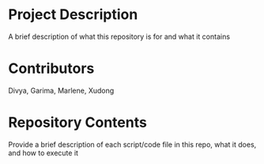 # Project Description

A brief description of what this repository is for and what it contains

# Contributors
Divya, Garima, Marlene, Xudong


# Repository Contents

Provide a brief description of each script/code file in this repo, what it does, and how to execute it
